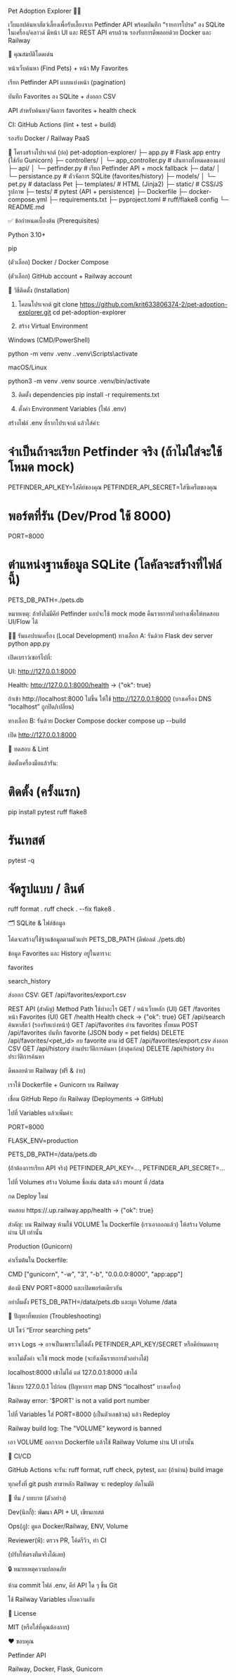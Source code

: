 Pet Adoption Explorer 🐶🐱

เว็บแอปค้นหาสัตว์เลี้ยงเพื่อรับเลี้ยงจาก Petfinder API พร้อมบันทึก “รายการโปรด” ลง SQLite ในเครื่อง/คลาวด์ มีหน้า UI และ REST API ครบถ้วน รองรับการดีพลอยด้วย Docker และ Railway

🔧 คุณสมบัติโดดเด่น

หน้าเว็บค้นหา (Find Pets) + หน้า My Favorites

เรียก Petfinder API แบบแบ่งหน้า (pagination)

บันทึก Favorites ลง SQLite + ส่งออก CSV

API สำหรับค้นหา/จัดการ favorites + health check

CI: GitHub Actions (lint + test + build)

รองรับ Docker / Railway PaaS

🧱 โครงสร้างโปรเจกต์ (ย่อ)
pet-adoption-explorer/
├─ app.py                      # Flask app entry (ใช้กับ Gunicorn)
├─ controllers/
│  └─ app_controller.py        # เส้นทางทั้งหมดของแอป
├─ api/
│  └─ petfinder.py             # เรียก Petfinder API + mock fallback
├─ data/
│  └─ persistance.py           # ตัวจัดการ SQLite (favorites/history)
├─ models/
│  └─ pet.py                   # dataclass Pet
├─ templates/                  # HTML (Jinja2)
├─ static/                     # CSS/JS รูปภาพ
├─ tests/                      # pytest (API + persistence)
├─ Dockerfile
├─ docker-compose.yml
├─ requirements.txt
├─ pyproject.toml              # ruff/flake8 config
└─ README.md

✅ ข้อกำหนดเบื้องต้น (Prerequisites)

Python 3.10+

pip

(ตัวเลือก) Docker / Docker Compose

(ตัวเลือก) GitHub account + Railway account

🚀 วิธีติดตั้ง (Installation)
1) โคลนโปรเจกต์
git clone https://github.com/krit633806374-2/pet-adoption-explorer.git
cd pet-adoption-explorer

2) สร้าง Virtual Environment

Windows (CMD/PowerShell)

python -m venv .venv
.\.venv\Scripts\activate


macOS/Linux

python3 -m venv .venv
source .venv/bin/activate

3) ติดตั้ง dependencies
pip install -r requirements.txt

4) ตั้งค่า Environment Variables (ไฟล์ .env)

สร้างไฟล์ .env ที่รากโปรเจกต์ แล้วใส่ค่า:

# จำเป็นถ้าจะเรียก Petfinder จริง (ถ้าไม่ใส่จะใช้โหมด mock)
PETFINDER_API_KEY=ใส่คีย์ของคุณ
PETFINDER_API_SECRET=ใส่ซีเคร็ตของคุณ

# พอร์ตที่รัน (Dev/Prod ใช้ 8000)
PORT=8000

# ตำแหน่งฐานข้อมูล SQLite (โลคัลจะสร้างที่ไฟล์นี้)
PETS_DB_PATH=./pets.db


หมายเหตุ: ถ้ายังไม่มีคีย์ Petfinder แอปจะใช้ mock mode คืนรายการตัวอย่างเพื่อให้ทดสอบ UI/Flow ได้

🏃‍♂️ รันแอปบนเครื่อง (Local Development)
ทางเลือก A: รันด้วย Flask dev server
python app.py


เปิดเบราว์เซอร์ไปที่:

UI: http://127.0.0.1:8000

Health: http://127.0.0.1:8000/health
 → {"ok": true}

ถ้าเข้า http://localhost:8000 ไม่ขึ้น ให้ใช้ http://127.0.0.1:8000 (บางเครื่อง DNS “localhost” ถูกปิด/เปลี่ยน)

ทางเลือก B: รันด้วย Docker Compose
docker compose up --build


เปิด http://127.0.0.1:8000

🧪 ทดสอบ & Lint

ติดตั้งเครื่องมือแล้วรัน:

# ติดตั้ง (ครั้งแรก)
pip install pytest ruff flake8

# รันเทสต์
pytest -q

# จัดรูปแบบ / ลินต์
ruff format .
ruff check . --fix
flake8 .

🗂️ SQLite & ไฟล์ข้อมูล

โค้ดจะสร้าง/ใช้ฐานข้อมูลตามตัวแปร PETS_DB_PATH (ดีฟอลต์ ./pets.db)

ข้อมูล Favorites และ History อยู่ในตาราง:

favorites

search_history

ส่งออก CSV: GET /api/favorites/export.csv

REST API (สำคัญ)
Method	Path	ใช้ทำอะไร
GET	/	หน้าเว็บหลัก (UI)
GET	/favorites	หน้า Favorites (UI)
GET	/health	Health check → {"ok": true}
GET	/api/search	ค้นหาสัตว์ (รองรับแบ่งหน้า)
GET	/api/favorites	อ่าน favorites ทั้งหมด
POST	/api/favorites	บันทึก favorite (JSON body = pet fields)
DELETE	/api/favorites/<pet_id>	ลบ favorite ตาม id
GET	/api/favorites/export.csv	ส่งออก CSV
GET	/api/history	อ่านประวัติการค้นหา (ล่าสุดก่อน)
DELETE	/api/history	ล้างประวัติการค้นหา

ดีพลอยด้วย Railway (ฟรี & ง่าย)

เราใช้ Dockerfile + Gunicorn บน Railway

เชื่อม GitHub Repo กับ Railway (Deployments → GitHub)

ไปที่ Variables แล้วเพิ่มค่า:

PORT=8000

FLASK_ENV=production

PETS_DB_PATH=/data/pets.db

(ถ้าต้องการเรียก API จริง) PETFINDER_API_KEY=..., PETFINDER_API_SECRET=...

ไปที่ Volumes สร้าง Volume ชื่อเช่น data แล้ว mount ที่ /data

กด Deploy ใหม่

ทดสอบ https://<subdomain>.up.railway.app/health → {"ok": true}

สำคัญ: บน Railway ห้ามใช้ VOLUME ใน Dockerfile (เราเอาออกแล้ว) ให้สร้าง Volume ผ่าน UI เท่านั้น

Production (Gunicorn)

ค่าเริ่มต้นใน Dockerfile:

CMD ["gunicorn", "-w", "3", "-b", "0.0.0.0:8000", "app:app"]


ต้องมี ENV PORT=8000 และเปิดพอร์ตเดียวกัน

อย่าลืมตั้ง PETS_DB_PATH=/data/pets.db และผูก Volume /data

🧩 ปัญหาที่พบบ่อย (Troubleshooting)

UI โชว์ “Error searching pets”

ตรวจ Logs → อาจเป็นเพราะไม่ได้ตั้ง PETFINDER_API_KEY/SECRET หรือคีย์หมดอายุ

หากไม่ตั้งค่า จะใช้ mock mode (จะยังเห็นรายการตัวอย่างได้)

localhost:8000 เข้าไม่ได้ แต่ 127.0.0.1:8000 เข้าได้

ใช้แบบ 127.0.0.1 ไปก่อน (ปัญหาการ map DNS “localhost” บางเครื่อง)

Railway error: '$PORT' is not a valid port number

ไปที่ Variables ใส่ PORT=8000 (เป็นตัวเลขล้วน) แล้ว Redeploy

Railway build log: The "VOLUME" keyword is banned

เอา VOLUME ออกจาก Dockerfile แล้วใช้ Railway Volume ผ่าน UI เท่านั้น

🧪 CI/CD

GitHub Actions จะรัน: ruff format, ruff check, pytest, และ (ถ้าผ่าน) build image

ทุกครั้งที่ git push สาขาหลัก Railway จะ redeploy อัตโนมัติ

👥 ทีม / บทบาท (ตัวอย่าง)

Dev(นิกกี้): พัฒนา API + UI, เขียนเทสต์

Ops(ภู): ดูแล Docker/Railway, ENV, Volume

Reviewer(พี): ตรวจ PR, โค้ดรีวิว, ทำ CI

(ปรับให้ตรงทีมจริงได้เลย)

🔒 หมายเหตุความปลอดภัย

ห้าม commit ไฟล์ .env, คีย์ API ใด ๆ ขึ้น Git

ใช้ Railway Variables เก็บความลับ

📝 License

MIT (หรือใส่ที่คุณต้องการ)

❤️ ขอบคุณ

Petfinder API

Railway, Docker, Flask, Gunicorn
